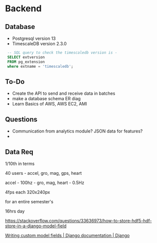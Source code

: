 # Backend

## Database

- Postgresql version 13
- TimescaleDB version 2.3.0 

```sql
 -- SQL query to check the timescaledb version is - 
 SELECT extversion
 FROM pg_extension
 where extname = 'timescaledb';
```

## To-Do

- Create the API to send and receive data in batches
- make a database schema ER diag
- Learn Basics of AWS, AWS EC2, AMI

## Questions

- Communication from analytics module? JSON data for features? 
- 

## Data Req

1/10th in terms 

40 users - accel, gro, mag, gps, heart 

accel - 100hz - gro, mag, 
heart - 0.5Hz

4fps each 320x240px 

for an entire semester's 

16hrs day 

https://stackoverflow.com/questions/33636973/how-to-store-hdf5-hdf-store-in-a-django-model-field

[Writing custom model fields | Django documentation | Django](https://docs.djangoproject.com/en/3.2/howto/custom-model-fields/)